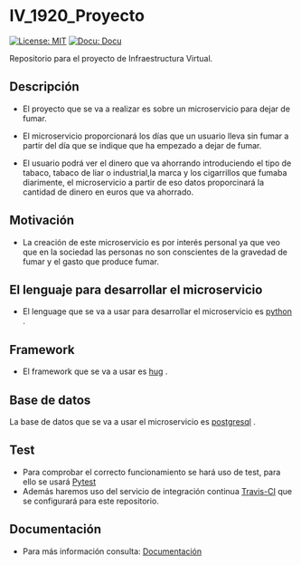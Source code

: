 # IV_1920_Proyecto
[![License: MIT](https://img.shields.io/badge/License-MIT-yellow.svg)](https://opensource.org/licenses/MIT)
[![Docu: Docu](https://img.shields.io/static/v1?label=Documentación&message=si&color=success)](https://juaneml.github.io/doc_IV-1920_Proyecto/)

Repositorio para el proyecto de Infraestructura Virtual.
## Descripción
- El proyecto que se va a realizar es sobre un microservicio para dejar de fumar.
  
- El microservicio proporcionará los días que un usuario lleva sin fumar a partir del día que se indique que ha empezado a dejar de fumar.
- El usuario podrá ver el dinero que va ahorrando introduciendo el tipo de tabaco, tabaco de liar o industrial,la marca y los cigarrillos que fumaba diarimente, el microservicio a partir de eso datos proporcinará la cantidad de dinero en euros que va ahorrado.

## Motivación

- La creación de este microservicio es por interés personal ya que veo que en la sociedad las personas no son conscientes de la gravedad de fumar y el gasto que produce fumar.

## El lenguaje para desarrollar el microservicio

- El lenguage que se va a usar para desarrollar el microservicio es [python]((https://www.python.org/)) .



## Framework

- El framework que se va a usar es [hug](http://www.hug.rest/) .
## Base de datos
La base de datos que se va a usar el microservicio es [postgresql](https://www.postgresql.org/) .

## Test
- Para comprobar el correcto funcionamiento se hará uso de test, para ello se usará [Pytest](https://docs.pytest.org/en/latest/)
- Además haremos uso del servicio de integración continua [Travis-CI](https://travis-ci.org/) que se configurará para este repositorio.
  
## Documentación
- Para más información consulta: [Documentación](https://github.com/juaneml/IV_1920_Proyecto/tree/master/doc)


